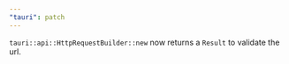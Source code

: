 ```yaml
---
"tauri": patch
---
```


`tauri::api::HttpRequestBuilder::new` now returns a `Result` to validate the url.
